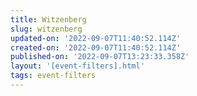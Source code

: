 ```yaml
---
title: Witzenberg
slug: witzenberg
updated-on: '2022-09-07T11:40:52.114Z'
created-on: '2022-09-07T11:40:52.114Z'
published-on: '2022-09-07T13:23:33.358Z'
layout: '[event-filters].html'
tags: event-filters
---
```



